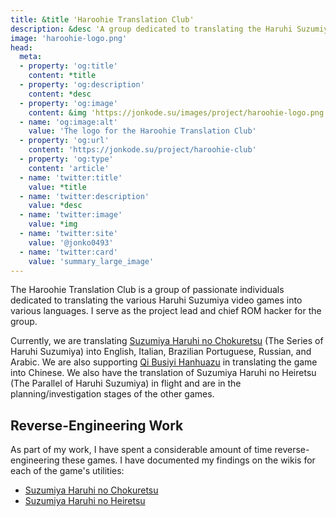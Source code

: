 ```yaml
---
title: &title 'Haroohie Translation Club'
description: &desc 'A group dedicated to translating the Haruhi Suzumiya video games into various languages.'
image: 'haroohie-logo.png'
head:
  meta:
  - property: 'og:title'
    content: *title
  - property: 'og:description'
    content: *desc
  - property: 'og:image'
    content: &img 'https://jonkode.su/images/project/haroohie-logo.png'
  - name: 'og:image:alt'
    value: 'The logo for the Haroohie Translation Club'
  - property: 'og:url'
    content: 'https://jonkode.su/project/haroohie-club'
  - property: 'og:type'
    content: 'article'
  - name: 'twitter:title'
    value: *title
  - name: 'twitter:description'
    value: *desc
  - name: 'twitter:image'
    value: *img
  - name: 'twitter:site'
    value: '@jonko0493'
  - name: 'twitter:card'
    value: 'summary_large_image'
---
```


The Haroohie Translation Club is a group of passionate individuals dedicated to translating the various Haruhi Suzumiya video games into various languages. I serve as the project lead and chief ROM hacker for the group.

Currently, we are translating [Suzumiya Haruhi no Chokuretsu](https://haroohie.club/chokuretsu) (The Series of Haruhi Suzumiya) into English, Italian, Brazilian Portuguese, Russian, and Arabic. We are also supporting [Qi Busiyi Hanhuazu](https://7.xzonn.top/) in translating the game into Chinese. We also have the translation of Suzumiya Haruhi no Heiretsu (The Parallel of Haruhi Suzumiya) in flight and are in the planning/investigation stages of the other games.

## Reverse-Engineering Work

As part of my work, I have spent a considerable amount of time reverse-engineering these games. I have documented my findings on the wikis for each of the game's utilities:
* [Suzumiya Haruhi no Chokuretsu](https://github.com/haroohie-club/ChokuretsuTranslationUtility/wiki/)
* [Suzumiya Haruhi no Heiretsu](https://github.com/haroohie-club/HeiretsuTranslationUtility/wiki/)